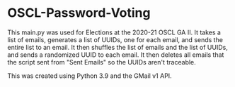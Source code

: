 # OSCL-Password-Voting
This main.py was used for Elections at the 2020-21 OSCL GA II. It takes a list of emails, generates a list of UUIDs, one for each email, and sends the entire list to an email. It then shuffles the list of emails and the list of UUIDs, and sends a randomized UUID to each email. It then deletes all emails that the script sent from "Sent Emails" so the UUIDs aren't traceable.

This was created using Python 3.9 and the GMail v1 API.

